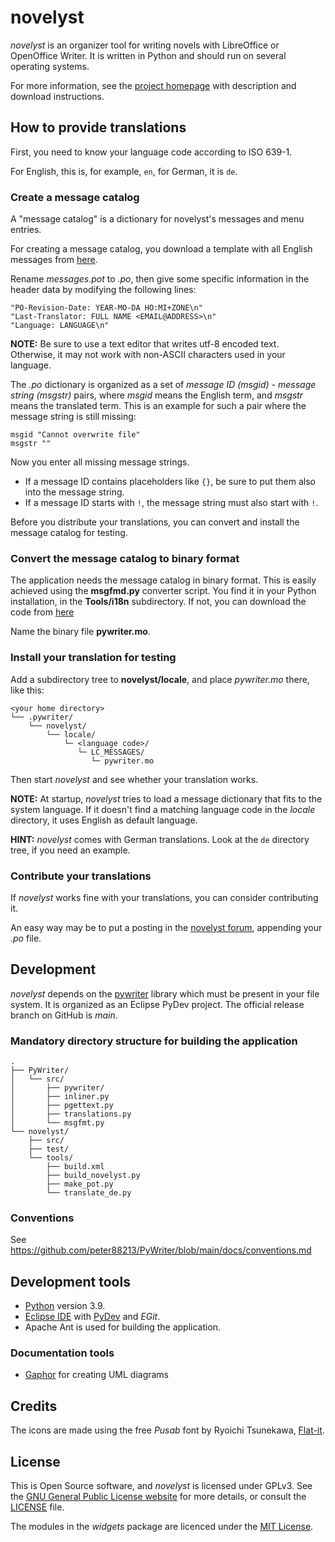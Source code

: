 # novelyst

*novelyst* is an organizer tool for writing novels with LibreOffice or OpenOffice Writer. It is written in Python and should run on several operating systems.

For more information, see the [project homepage](https://peter88213.github.io/novelyst) with description and download instructions.

## How to provide translations

First, you need to know your language code according to ISO 639-1.

For English, this is, for example, `en`, for German, it is `de`.

### Create a message catalog

A "message catalog" is a dictionary for novelyst's messages and menu entries.

For creating a message catalog, you download a template with all English messages from [here](https://github.com/peter88213/novelyst/blob/main/i18n/messages.pot). 


Rename *messages.pot* to *<your language code>.po*, then give some specific information in the header data by modifying the following lines:

```
"PO-Revision-Date: YEAR-MO-DA HO:MI+ZONE\n"
"Last-Translator: FULL NAME <EMAIL@ADDRESS>\n"
"Language: LANGUAGE\n"
```

**NOTE:** Be sure to use a text editor that writes utf-8 encoded text. Otherwise, it may not work with non-ASCII characters used in your language.

The *<language code>.po* dictionary is organized as a set of *message ID (msgid)* - *message string (msgstr)* pairs, where *msgid* means the English term, and *msgstr* means the translated term. This is an example for such a pair where the message string is still missing:

```
msgid "Cannot overwrite file"
msgstr ""
```

Now you enter all missing message strings. 
- If a message ID contains placeholders like `{}`, be sure to put them also into the message string.  
- If a message ID starts with `!`, the message string must also start with `!`. 

Before you distribute your translations, you can convert and install the message catalog for testing. 

### Convert the message catalog to binary format

The application needs the message catalog in binary format. This is easily achieved using the **msgfmd.py** converter script. 
You find it in your Python installation, in the **Tools/i18n** subdirectory. If not, you can download the code from [here](https://github.com/python/cpython/blob/main/Tools/i18n/msgfmt.py)

Name the binary file **pywriter.mo**. 


### Install your translation for testing

Add a subdirectory tree to **novelyst/locale**, and place *pywriter.mo* there, like this:

```
<your home directory>
└── .pywriter/
    └── novelyst/
        └── locale/
            └─ <language code>/
               └─ LC_MESSAGES/
                  └─ pywriter.mo
```

Then start *novelyst* and see whether your translation works. 

**NOTE:** At startup, *novelyst* tries to load a message dictionary that fits to the system language. If it doesn't find a matching language code in the *locale* directory, it uses English as default language. 

**HINT:** *novelyst* comes with German translations. Look at the `de` directory tree, if you need an example. 


### Contribute your translations

If *novelyst* works fine with your translations, you can consider contributing it. 

An easy way may be to put a posting in the [novelyst forum](https://github.com/peter88213/novelyst/discussions), appending your *<language code>.po* file. 


## Development

*novelyst* depends on the [pywriter](https://github.com/peter88213/PyWriter) library which must be present in your file system. It is organized as an Eclipse PyDev project. The official release branch on GitHub is *main*.

### Mandatory directory structure for building the application

```
.
├── PyWriter/
│   └── src/
│       ├── pywriter/
│       ├── inliner.py
│       ├── pgettext.py
│       ├── translations.py
│       └── msgfmt.py
└── novelyst/
    ├── src/
    ├── test/
    └── tools/ 
        ├── build.xml
        ├── build_novelyst.py
        ├── make_pot.py
        └── translate_de.py
```

### Conventions

See https://github.com/peter88213/PyWriter/blob/main/docs/conventions.md

## Development tools

- [Python](https://python.org) version 3.9.
- [Eclipse IDE](https://eclipse.org) with [PyDev](https://pydev.org) and *EGit*.
- Apache Ant is used for building the application.

### Documentation tools

- [Gaphor](https://gaphor.org/) for creating UML diagrams



## Credits

The icons are made using the free *Pusab* font by Ryoichi Tsunekawa, [Flat-it](http://flat-it.com/).

## License

This is Open Source software, and *novelyst* is licensed under GPLv3. See the
[GNU General Public License website](https://www.gnu.org/licenses/gpl-3.0.en.html) for more
details, or consult the [LICENSE](https://github.com/peter88213/novelyst/blob/main/LICENSE) file.

The modules in the *widgets* package are licenced under the [MIT License](http://www.opensource.org/licenses/mit-license.php). 
